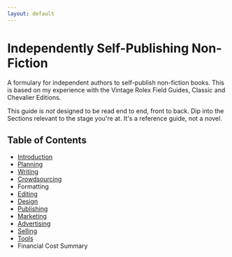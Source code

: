 ```yaml
---
layout: default 
---
```

# Independently Self-Publishing Non-Fiction
A formulary for independent authors to self-publish non-fiction books. This is based on my experience with the Vintage Rolex Field Guides, Classic and Chevalier Editions.

This guide is *not* designed to be read end to end, front to back. Dip into the Sections relevant to the stage you're at. It's a reference guide, not a novel.

## Table of Contents
* [Introduction](Introduction)
* [Planning](Planning.md)
* [Writing](Writing.md)
* [Crowdsourcing](Crowding.md)
* Formatting
* [Editing](Editing.md)
* [Design](Design.md)
* [Publishing](Publishing.md)
* [Marketing](Marketing.md)
* [Advertising](Advertising.md)
* [Selling](Selling.md)
* [Tools](Toolchain.md)
* Financial Cost Summary
